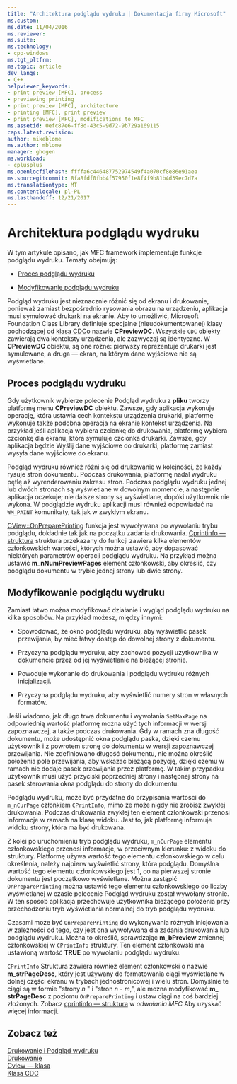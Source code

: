 ```yaml
---
title: "Architektura podglądu wydruku | Dokumentacja firmy Microsoft"
ms.custom: 
ms.date: 11/04/2016
ms.reviewer: 
ms.suite: 
ms.technology:
- cpp-windows
ms.tgt_pltfrm: 
ms.topic: article
dev_langs:
- C++
helpviewer_keywords:
- print preview [MFC], process
- previewing printing
- print preview [MFC], architecture
- printing [MFC], print preview
- print preview [MFC], modifications to MFC
ms.assetid: 0efc87e6-ff8d-43c5-9d72-9b729a169115
caps.latest.revision: 
author: mikeblome
ms.author: mblome
manager: ghogen
ms.workload:
- cplusplus
ms.openlocfilehash: ffffa6c446487752974549f4a070cf8e86e91aea
ms.sourcegitcommit: 8fa8fdf0fbb4f57950f1e8f4f9b81b4d39ec7d7a
ms.translationtype: MT
ms.contentlocale: pl-PL
ms.lasthandoff: 12/21/2017
---
```

# <a name="print-preview-architecture"></a>Architektura podglądu wydruku
W tym artykule opisano, jak MFC framework implementuje funkcje podglądu wydruku. Tematy obejmują:  
  
-   [Proces podglądu wydruku](#_core_the_print_preview_process)  
  
-   [Modyfikowanie podglądu wydruku](#_core_modifying_print_preview)  
  
 Podgląd wydruku jest nieznacznie różnić się od ekranu i drukowanie, ponieważ zamiast bezpośrednio rysowania obrazu na urządzeniu, aplikacja musi symulować drukarki na ekranie. Aby to umożliwić, Microsoft Foundation Class Library definiuje specjalne (nieudokumentowanej) klasy pochodzącej od [klasa CDC](../mfc/reference/cdc-class.md)o nazwie **CPreviewDC**. Wszystkie `CDC` obiekty zawierają dwa konteksty urządzenia, ale zazwyczaj są identyczne. W **CPreviewDC** obiektu, są one różne: pierwszy reprezentuje drukarki jest symulowane, a druga — ekran, na którym dane wyjściowe nie są wyświetlane.  
  
##  <a name="_core_the_print_preview_process"></a>Proces podglądu wydruku  
 Gdy użytkownik wybierze polecenie Podgląd wydruku z **pliku** tworzy platformę menu **CPreviewDC** obiektu. Zawsze, gdy aplikacja wykonuje operację, która ustawia cech kontekstu urządzenia drukarki, platformę wykonuje także podobna operacja na ekranie kontekst urządzenia. Na przykład jeśli aplikacja wybiera czcionkę do drukowania, platformę wybiera czcionkę dla ekranu, która symuluje czcionka drukarki. Zawsze, gdy aplikacja będzie Wyślij dane wyjściowe do drukarki, platformę zamiast wysyła dane wyjściowe do ekranu.  
  
 Podgląd wydruku również różni się od drukowanie w kolejności, że każdy rysuje stron dokumentu. Podczas drukowania, platformę nadal wydruku pętlę aż wyrenderowaniu zakresu stron. Podczas podglądu wydruku jednej lub dwóch stronach są wyświetlane w dowolnym momencie, a następnie aplikacja oczekuje; nie dalsze strony są wyświetlane, dopóki użytkownik nie wykona. W podglądzie wydruku aplikacji musi również odpowiadać na `WM_PAINT` komunikaty, tak jak w zwykłym ekranu.  
  
 [CView::OnPreparePrinting](../mfc/reference/cview-class.md#onprepareprinting) funkcja jest wywoływana po wywołaniu trybu podglądu, dokładnie tak jak na początku zadania drukowania. [Cprintinfo — struktura](../mfc/reference/cprintinfo-structure.md) struktura przekazany do funkcji zawiera kilka elementów członkowskich wartości, których można ustawić, aby dopasować niektórych parametrów operacji podglądu wydruku. Na przykład można ustawić **m_nNumPreviewPages** element członkowski, aby określić, czy podglądu dokumentu w trybie jednej strony lub dwie strony.  
  
##  <a name="_core_modifying_print_preview"></a>Modyfikowanie podglądu wydruku  
 Zamiast łatwo można modyfikować działanie i wygląd podglądu wydruku na kilka sposobów. Na przykład możesz, między innymi:  
  
-   Spowodować, że okno podglądu wydruku, aby wyświetlić pasek przewijania, by mieć łatwy dostęp do dowolnej strony z dokumentu.  
  
-   Przyczyna podglądu wydruku, aby zachować pozycji użytkownika w dokumencie przez od jej wyświetlanie na bieżącej stronie.  
  
-   Powoduje wykonanie do drukowania i podglądu wydruku różnych inicjalizacji.  
  
-   Przyczyna podglądu wydruku, aby wyświetlić numery stron w własnych formatów.  
  
 Jeśli wiadomo, jak długo trwa dokumentu i wywołania `SetMaxPage` na odpowiednią wartość platformę można użyć tych informacji w wersji zapoznawczej, a także podczas drukowania. Gdy w ramach zna długość dokumentu, może udostępnić okna podglądu paska, dzięki czemu użytkownik i z powrotem stronę do dokumentu w wersji zapoznawczej przewijania. Nie zdefiniowano długość dokumentu, nie można określić położenia pole przewijania, aby wskazać bieżącą pozycję, dzięki czemu w ramach nie dodaje pasek przewijania przez platformę. W takim przypadku użytkownik musi użyć przyciski poprzedniej strony i następnej strony na pasek sterowania okna podglądu do strony do dokumentu.  
  
 Podglądu wydruku, może być przydatne do przypisania wartości do `m_nCurPage` członkiem `CPrintInfo`, mimo że może nigdy nie zrobisz zwykłej drukowania. Podczas drukowania zwykłej ten element członkowski przenosi informacje w ramach na klasę widoku. Jest to, jak platformę informuje widoku strony, która ma być drukowana.  
  
 Z kolei po uruchomieniu tryb podglądu wydruku, `m_nCurPage` elementu członkowskiego przenosi informacje, w przeciwnym kierunku: z widoku do struktury. Platformę używa wartość tego elementu członkowskiego w celu określenia, należy najpierw wyświetlić strony, która podglądu. Domyślna wartość tego elementu członkowskiego jest 1, co na pierwszej stronie dokumentu jest początkowo wyświetlane. Można zastąpić `OnPreparePrinting` można ustawić tego elementu członkowskiego do liczby wyświetlanej w czasie polecenie Podgląd wydruku został wywołany stronie. W ten sposób aplikacja przechowuje użytkownika bieżącego położenia przy przechodzeniu tryb wyświetlania normalnej do tryb podglądu wydruku.  
  
 Czasami może być `OnPreparePrinting` do wykonywania różnych inicjowania w zależności od tego, czy jest ona wywoływana dla zadania drukowania lub podglądu wydruku. Można to określić, sprawdzając **m_bPreview** zmiennej członkowskiej w `CPrintInfo` struktury. Ten element członkowski ma ustawioną wartość **TRUE** po wywołaniu podglądu wydruku.  
  
 `CPrintInfo` Struktura zawiera również element członkowski o nazwie **m_strPageDesc**, który jest używany do formatowania ciągi wyświetlane w dolnej części ekranu w trybach jednostronicowej i wielu stron. Domyślnie te ciągi są w formie "strony  *n* " i "stron  *n*   -  *m*,", ale można modyfikować **m_ strPageDesc** z poziomu `OnPreparePrinting` i ustaw ciągi na coś bardziej złożonych. Zobacz [cprintinfo — struktura](../mfc/reference/cprintinfo-structure.md) w *odwołania MFC* Aby uzyskać więcej informacji.  
  
## <a name="see-also"></a>Zobacz też  
 [Drukowanie i Podgląd wydruku](../mfc/printing-and-print-preview.md)   
 [Drukowanie](../mfc/printing.md)   
 [Cview — klasa](../mfc/reference/cview-class.md)   
 [Klasa CDC](../mfc/reference/cdc-class.md)

